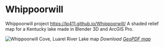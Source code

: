 # Whippoorwill
Whippoorwill project
https://lp411.github.io/Whippoorwill/
A shaded relief map for a Kentucky lake made in Blender 3D and ArcGIS Pro.

![Whippoorwill Cove, Luarel River Lake map](../WipWill/Whippoorwill_Layout.jpg.jpg)
*Download [GeoPDF map](BarrenRiverLake_Layout.pdf)*